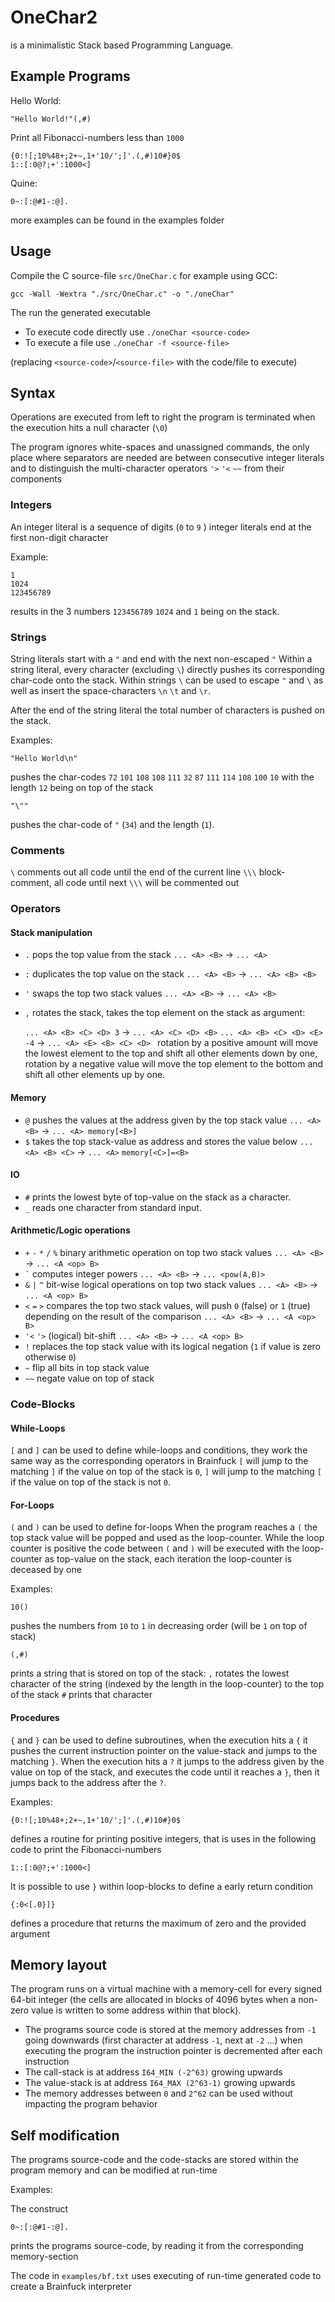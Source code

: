 # OneChar2
<!--TODO choose a better name-->
is a minimalistic Stack based Programming Language.
## Example Programs
Hello World:

```
"Hello World!"(,#)
```

Print all Fibonacci-numbers less than `1000`
```
{0:![;10%48+;2+~,1+'10/';]'.(,#)10#}0$
1::[:0@?;+':1000<]
```

Quine:

```
0~:[:@#1-:@].
```

more examples can be found in the examples folder

## Usage
Compile the C source-file `src/OneChar.c`
for example using GCC:

`gcc -Wall -Wextra "./src/OneChar.c" -o "./oneChar"`

The run the generated executable

- To execute code directly use `./oneChar <source-code>`
- To execute a file use `./oneChar -f <source-file>`

(replacing `<source-code>`/`<source-file>` with the code/file to execute)

## Syntax
Operations are executed from left to right
the program is terminated when the execution hits a null character (`\0`)

The program ignores white-spaces and unassigned commands, the only place where separators are needed are between consecutive integer literals
and to distinguish the multi-character operators `'>` `'<` `~~` from their components

### Integers
An integer literal is a sequence of digits (`0` to `9` ) integer literals end at the first non-digit character

Example:

```
1
1024
123456789
```
results in the 3 numbers `123456789` `1024` and `1` being on the stack.

### Strings
String literals start with a `"` and end with the next non-escaped `"`
Within a string literal, every character (excluding `\`) directly pushes its corresponding char-code onto the stack.
Within strings `\` can be used to escape `"` and `\` as well as insert the space-characters `\n` `\t` and `\r`.

After the end of the string literal the total number of characters is pushed on the stack.

Examples:

```
"Hello World\n"
```

pushes the char-codes
`72` `101` `108` `108` `111` `32` `87` `111` `114` `108` `100` `10`
with the length `12` being on top of the stack

```
"\""
```

pushes the char-code of `"` (`34`) and the length (`1`).

### Comments

`\` comments out all code until the end of the current line
`\\\` block-comment, all code until next `\\\` will be commented out

### Operators
#### Stack manipulation
- `.` pops the top value from the stack `... <A> <B>` -> `... <A>`
- `:` duplicates the top value on the stack `... <A> <B>` -> `... <A> <B> <B>`
- `'` swaps the top two stack values `... <A> <B>` -> `... <A> <B>`
- `,` rotates the stack, takes the top element on the stack as argument:

    `... <A> <B> <C> <D> 3` -> `... <A> <C> <D> <B>` `... <A> <B> <C> <D> <E> -4` -> `... <A> <E> <B> <C> <D> `
    rotation by a positive amount will move the lowest element to the top and shift all other elements down by one,
    rotation by a negative value will move the top element to the bottom and shift all other elements up by one.

#### Memory
- `@` pushes the values at the address given by the top stack value `... <A> <B>` -> `... <A> memory[<B>]`
- `$` takes the top stack-value as address and stores the value below `... <A> <B> <C>` -> `... <A>` `memory[<C>]=<B>`
#### IO
- `#` prints the lowest byte of top-value on the stack as a character.
- `_` reads one character from standard input.
#### Arithmetic/Logic operations
- `+` `-` `*` `/` `%` binary arithmetic operation on top two stack values `... <A> <B>` -> `... <A <op> B>`
- `` ` `` computes integer powers `... <A> <B>` -> `... <pow(A,B)>`
- `&` `|` `^`  bit-wise logical operations on top two stack values `... <A> <B>` -> `... <A <op> B>`
- `<` `=` `>`  compares the top two stack values, will push `0` (false) or `1` (true) depending on the result of the comparison  `... <A> <B>` -> `... <A <op> B>`
- `'<` `'>`  (logical) bit-shift `... <A> <B>` -> `... <A <op> B>`
- `!` replaces the top stack value with its logical negation (`1` if value is zero otherwise `0`)
- `~` flip all bits in top stack value
- `~~` negate value on top of stack

### Code-Blocks
#### While-Loops
`[` and `]` can be used to define while-loops and conditions, they work the same way as the corresponding operators in Brainfuck
`[` will jump to the matching `]` if the value on top of the stack is `0`,
`]` will jump to the matching `[` if the value on top of the stack is not `0`.

<!--XXX? examples-->

#### For-Loops
`(` and `)` can be used to define for-loops
When the program reaches a `(` the top stack value will be popped and used as the loop-counter.
While the loop counter is positive the code between `(` and `)` will be executed with the loop-counter as top-value on the stack,
each iteration the loop-counter is deceased by one

Examples:

```
10()
```
pushes the numbers from `10` to `1` in decreasing order (will be `1` on top of stack)

```
(,#)
```
prints a string that is stored on top of the stack:
`,` rotates the lowest character of the string (indexed by the length in the loop-counter) to the top of the stack
`#` prints that character

#### Procedures
`{` and `}` can be used to define subroutines,
when the execution hits a `{` it pushes the current instruction pointer
on the value-stack and jumps to the matching `}`.
When the execution hits a `?` it jumps to the address given by
the value on top of the stack, and executes the code until it reaches a `}`,
then it jumps back to the address after the `?`.

Examples:

```
{0:![;10%48+;2+~,1+'10/';]'.(,#)10#}0$
```
defines a routine for printing positive integers, that is uses in the following code to print the Fibonacci-numbers
```
1::[:0@?;+':1000<]
```

It is possible to use `}` within loop-blocks to define a early return condition


```
{:0<[.0}]}
```
defines a procedure that returns the maximum of zero and the provided argument


## Memory layout

The program runs on a virtual machine with a memory-cell for every signed 64-bit integer
(the cells are allocated in blocks of 4096 bytes when a non-zero value is written to some address within that block).

- The programs source code is stored at the memory addresses from `-1` going downwards (first character at address `-1`, next at `-2` ...)
    when executing the program the instruction pointer is decremented after each instruction
- The call-stack is at address `I64_MIN (-2^63)` growing upwards
- The value-stack is at address `I64_MAX (2^63-1)` growing upwards
- The memory addresses between `0` and `2^62` can be used without impacting the program behavior

## Self modification
The programs source-code and the code-stacks are stored within the program memory and can be modified at run-time

Examples:

The construct
```
0~:[:@#1-:@].
```
prints the programs source-code, by reading it from the corresponding memory-section

The code in `examples/bf.txt` uses executing of run-time generated code to create a Brainfuck interpreter

